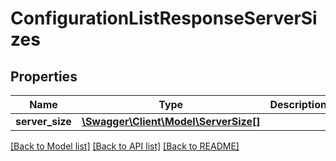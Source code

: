 # ConfigurationListResponseServerSizes

## Properties
Name | Type | Description | Notes
------------ | ------------- | ------------- | -------------
**server_size** | [**\Swagger\Client\Model\ServerSize[]**](ServerSize.md) |  | [optional] 

[[Back to Model list]](../README.md#documentation-for-models) [[Back to API list]](../README.md#documentation-for-api-endpoints) [[Back to README]](../README.md)


